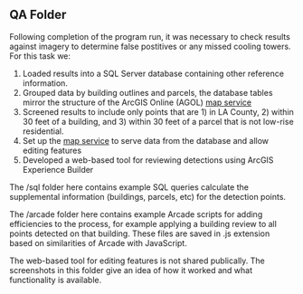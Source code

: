 ## QA Folder

Following completion of the program run, it was necessary to check results against imagery to determine false postitives or any missed cooling towers. For this task we:
1. Loaded results into a SQL Server database containing other reference information.
2. Grouped data by building outlines and parcels, the database tables mirror the structure of the ArcGIS Online (AGOL) [map service](https://lacounty.maps.arcgis.com/home/item.html?id=8fcf42dad05b4f64b5595f0b683acc1a) 
3. Screened results to include only points that are 1) in LA County, 2) within 30 feet of a building, and 3) within 30 feet of a parcel that is not low-rise residential.
4. Set up the [map service](https://lacounty.maps.arcgis.com/home/item.html?id=8fcf42dad05b4f64b5595f0b683acc1a) to serve data from the database and allow editing features
5. Developed a web-based tool for reviewing detections using ArcGIS Experience Builder

The /sql folder here contains example SQL queries calculate the supplemental information (buildings, parcels, etc) for the detection points. 

The /arcade folder here contains example Arcade scripts for adding efficiencies to the process, for example applying a building review to all points detected on that building. These files are saved in .js extension based on similarities of Arcade with JavaScript.

The web-based tool for editing features is not shared publically. The screenshots in this folder give an idea of how it worked and what functionality is available.